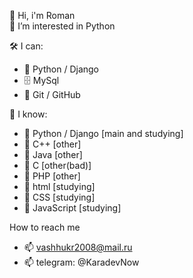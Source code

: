 👋 Hi, i'm Roman <br>
👀 I’m interested in Python

🛠 I can:
- 🔧 Python / Django 
- 🗄 MySql
- 🌱 Git / GitHub

🔧 I know:
- 🔧 Python / Django [main and studying]
- 🔧 C++ [other]
- 🔧 Java [other]
- 🔧 C [other(bad)]
- 🔧 PHP [other]
- 🔧 html [studying]
- 🔧 CSS [studying]
- 🔧 JavaScript [studying]

How to reach me
- 📫 vashhukr2008@mail.ru
- 📫 telegram: @KaradevNow


